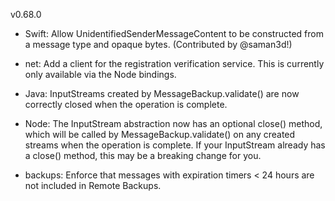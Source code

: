 v0.68.0

- Swift: Allow UnidentifiedSenderMessageContent to be constructed from a message type and opaque bytes. (Contributed by @saman3d!)

- net: Add a client for the registration verification service. This is currently
  only available via the Node bindings.

- Java: InputStreams created by MessageBackup.validate() are now correctly closed when the operation is complete.

- Node: The InputStream abstraction now has an optional close() method, which will be called by MessageBackup.validate() on any created streams when the operation is complete. If your InputStream already has a close() method, this may be a breaking change for you.

- backups: Enforce that messages with expiration timers < 24 hours are not included in Remote Backups.
